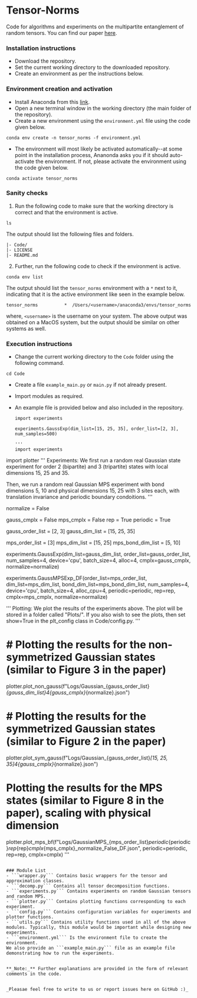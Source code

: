 # Tensor-Norms
Code for algorithms and experiments on the multipartite entanglement of random tensors. You can find our paper [here](https://arxiv.org/abs/2209.11754).

### Installation instructions
- Download the repository.
- Set the current working directory to the downloaded repository.
- Create an environment as per the instructions below.

### Environment creation and activation
- Install Anaconda from this [link](https://www.anaconda.com/download).
- Open a new terminal window in the working directory (the main folder of the repository).
- Create a new environment using the ```environment.yml``` file using the code given below.
```
conda env create -n tensor_norms -f environment.yml
```
- The environment will most likely be activated automatically--at some point in the installation process, Ananonda asks you if it should auto-activate the environment. If not, please activate the environment using the code given below.
```
conda activate tensor_norms
```

### Sanity checks
1. Run the following code to make sure that the working directory is correct and that the environment is active.
```
ls
```
The output should list the following files and folders.
```
|- Code/
|- LICENSE
|- README.md
```
2. Further, run the following code to check if the environment is active.
```
conda env list
```
The output should list the ```tensor_norms``` environment with a ```*``` next to it, indicating that it is the active environment like seen in the example below.
```
tensor_norms          *  /Users/<username>/anaconda3/envs/tensor_norms
```
where, ```<username>``` is the username on your system. The above output was obtained on a MacOS system, but the output should be similar on other systems as well.
  
### Execution instructions
- Change the current working directory to the ```Code``` folder using the following command.
```
cd Code
```
- Create a file ```example_main.py``` or ```main.py``` if not already present.
- Import modules as required.
- An example file is provided below and also included in the repository.

  ```
  import experiments

  experiments.GaussExp(dim_list=[15, 25, 35], order_list=[2, 3], num_samples=500)

  '''
  import experiments
import plotter
'''
Experiments:
We first run a random real Gaussian state experiment for order 2 (bipartite) and 3 (tripartite) states with local dimensions 15, 25 and 35.

Then, we run a random real Gaussian MPS experiment with bond dimensions 5, 10 and physical dimensions 15, 25 with 3 sites each, with translation invariance and periodic boundary condoitions.
'''

normalize = False

gauss_cmplx = False
mps_cmplx = False
rep = True
periodic = True

gauss_order_list = [2, 3]
gauss_dim_list = [15, 25, 35]

mps_order_list = [3]
mps_dim_list = [15, 25]
mps_bond_dim_list = [5, 10]

experiments.GaussExp(dim_list=gauss_dim_list, order_list=gauss_order_list, num_samples=4, device='cpu', batch_size=4, alloc=4, cmplx=gauss_cmplx, normalize=normalize)

experiments.GaussMPSExp_DF(order_list=mps_order_list, dim_list=mps_dim_list, bond_dim_list=mps_bond_dim_list, num_samples=4, device='cpu', batch_size=4, alloc_cpu=4, periodic=periodic, rep=rep, cmplx=mps_cmplx, normalize=normalize)

'''
Plotting:
We plot the results of the experiments above.
The plot will be stored in a folder called "Plots/".
If you also wish to see the plots, then set show=True in the plt_config class in Code/config.py.
'''

# # Plotting the results for the non-symmetrized Gaussian states (similar to Figure 3 in the paper)
plotter.plot_non_gauss(f"Logs/Gaussian_{gauss_order_list}_{gauss_dim_list}_4_{gauss_cmplx}_{normalize}.json")

# # Plotting the results for the symmetrized Gaussian states (similar to Figure 2 in the paper)
plotter.plot_sym_gauss(f"Logs/Gaussian_{gauss_order_list}_[15, 25, 35]_4_{gauss_cmplx}_{normalize}.json")

# Plotting the results for the MPS states (similar to Figure 8 in the paper), scaling with physical dimension
plotter.plot_mps_bf(f"Logs/GaussianMPS_{mps_order_list}_periodic_{periodic}_rep_{rep}_cmplx_{mps_cmplx}_normalize_False_DF.json", periodic=periodic, rep=rep, cmplx=cmplx)
  '''
  ```

### Module List
- ```wrapper.py``` Contains basic wrappers for the tensor and approximation classes.
- ```decomp.py``` Contains all tensor decomposition functions.
- ```experiments.py``` Contains experiments on random Gaussian tensors and random MPS.
- ```plotter.py``` Contains plotting functions corresponding to each experiment.
- ```config.py``` Contains configuration variables for experiments and plotter functions.
- ```utils.py``` Contains utility functions used in all of the above modules. Typically, this module would be important while designing new experiments.
- ```environment.yml``` Is the environment file to create the environment.
We also provide an ```example_main.py``` file as an example file demonstrating how to run the experiments.


**_Note:_** Further explanations are provided in the form of relevant comments in the code.


_Pleasae feel free to write to us or report issues here on GitHub :)_